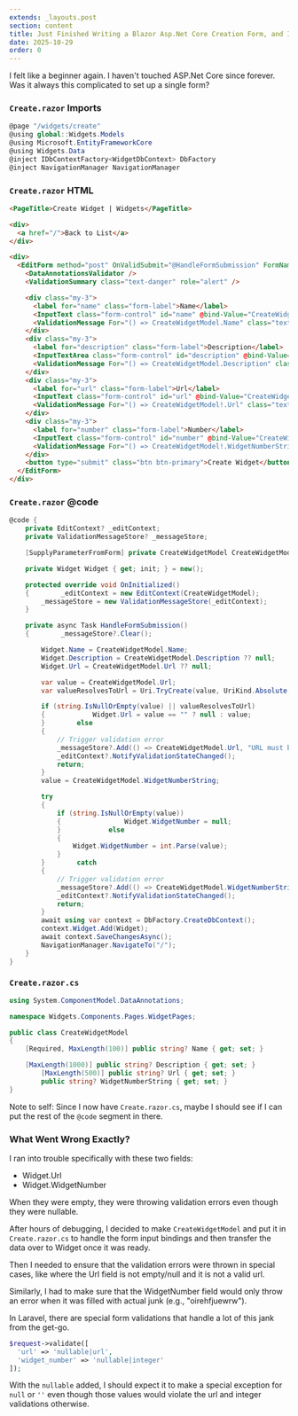 ```yaml
---
extends: _layouts.post
section: content
title: Just Finished Writing a Blazor Asp.Net Core Creation Form, and I'm Not Okay
date: 2025-10-29
order: 0
---
```


I felt like a beginner again. I haven't touched ASP.Net Core since forever. Was it always this complicated to set up a single form?

### `Create.razor` Imports

```csharp
@page "/widgets/create"
@using global::Widgets.Models
@using Microsoft.EntityFrameworkCore
@using Widgets.Data
@inject IDbContextFactory<WidgetDbContext> DbFactory
@inject NavigationManager NavigationManager
```

### `Create.razor` HTML

```html
<PageTitle>Create Widget | Widgets</PageTitle>

<div>
  <a href="/">Back to List</a>
</div>

<div>
  <EditForm method="post" OnValidSubmit="@HandleFormSubmission" FormName="create" Enhance EditContext="_editContext">
    <DataAnnotationsValidator />
    <ValidationSummary class="text-danger" role="alert" />

    <div class="my-3">
      <label for="name" class="form-label">Name</label>
      <InputText class="form-control" id="name" @bind-Value="CreateWidgetModel.Name" required></InputText>
      <ValidationMessage For="() => CreateWidgetModel.Name" class="text-danger" />
    </div>
    <div class="my-3">
      <label for="description" class="form-label">Description</label>
      <InputTextArea class="form-control" id="description" @bind-Value="CreateWidgetModel.Description"></InputTextArea>
      <ValidationMessage For="() => CreateWidgetModel.Description" class="text-danger" />
    </div>
    <div class="my-3">
      <label for="url" class="form-label">Url</label>
      <InputText class="form-control" id="url" @bind-Value="CreateWidgetModel!.Url"></InputText>
      <ValidationMessage For="() => CreateWidgetModel!.Url" class="text-danger" />
    </div>
    <div class="my-3">
      <label for="number" class="form-label">Number</label>
      <InputText class="form-control" id="number" @bind-Value="CreateWidgetModel.WidgetNumberString" />
      <ValidationMessage For="() => CreateWidgetModel!.WidgetNumberString" class="text-danger" />
    </div>
    <button type="submit" class="btn btn-primary">Create Widget</button>
  </EditForm>
</div>
```

### `Create.razor` @code

```csharp
@code {
    private EditContext? _editContext;
    private ValidationMessageStore? _messageStore;

    [SupplyParameterFromForm] private CreateWidgetModel CreateWidgetModel { get; init; } = new();

    private Widget Widget { get; init; } = new();

    protected override void OnInitialized()
    {        _editContext = new EditContext(CreateWidgetModel);
        _messageStore = new ValidationMessageStore(_editContext);
    }

    private async Task HandleFormSubmission()
    {        _messageStore?.Clear();

        Widget.Name = CreateWidgetModel.Name;
        Widget.Description = CreateWidgetModel.Description ?? null;
        Widget.Url = CreateWidgetModel.Url ?? null;

        var value = CreateWidgetModel.Url;
        var valueResolvesToUrl = Uri.TryCreate(value, UriKind.Absolute, out _);

        if (string.IsNullOrEmpty(value) || valueResolvesToUrl)
        {            Widget.Url = value == "" ? null : value;
        }        else
        {
            // Trigger validation error
            _messageStore?.Add(() => CreateWidgetModel.Url, "URL must be a valid HTTP address or empty.");
            _editContext?.NotifyValidationStateChanged();
            return;
        }
        value = CreateWidgetModel.WidgetNumberString;

        try
        {
            if (string.IsNullOrEmpty(value))
            {                Widget.WidgetNumber = null;
            }            else
            {
                Widget.WidgetNumber = int.Parse(value);
            }
        }        catch
        {
            // Trigger validation error
            _messageStore?.Add(() => CreateWidgetModel.WidgetNumberString, "Widget Number must be a valid numeric.");
            _editContext?.NotifyValidationStateChanged();
            return;
        }
        await using var context = DbFactory.CreateDbContext();
        context.Widget.Add(Widget);
        await context.SaveChangesAsync();
        NavigationManager.NavigateTo("/");
    }
}
```

### `Create.razor.cs`

```csharp
using System.ComponentModel.DataAnnotations;

namespace Widgets.Components.Pages.WidgetPages;

public class CreateWidgetModel
{
    [Required, MaxLength(100)] public string? Name { get; set; }

    [MaxLength(1000)] public string? Description { get; set; }
        [MaxLength(500)] public string? Url { get; set; }
        public string? WidgetNumberString { get; set; }
}
```

Note to self: Since I now have `Create.razor.cs`, maybe I should see if I can put the rest of the `@code` segment in there.

### What Went Wrong Exactly?

I ran into trouble specifically with these two fields:

- Widget.Url
- Widget.WidgetNumber

When they were empty, they were throwing validation errors even though they were nullable.

After hours of debugging, I decided to make `CreateWidgetModel` and put it in `Create.razor.cs` to handle the form input bindings and then transfer the data over to Widget once it was ready.

Then I needed to ensure that the validation errors were thrown in special cases, like where the Url field is not empty/null and it is not a valid url.

Similarly, I had to make sure that the WidgetNumber field would only throw an error when it was filled with actual junk (e.g., "oirehfjuewrw").

In Laravel, there are special form validations that handle a lot of this jank from the get-go.

```php
$request->validate([
  'url' => 'nullable|url',
  'widget_number' => 'nullable|integer'
]);
```

With the `nullable` added, I should expect it to make a special exception for `null` or `''` even though those values would violate the url and integer validations otherwise.
